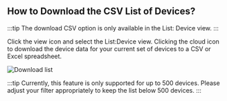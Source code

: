 ## How to Download the CSV List of Devices?

:::tip
The download CSV option is only available in the List: Device view. 
:::

Click the view icon and select the List:Device view.  Clicking the cloud icon  to download the device data for your current set of devices to a CSV or Excel spreadsheet.

  

![Download list](./images/7-downloadcsv.png)

  

:::tip
Currently, this feature is only supported for up to 500 devices. Please adjust your filter appropriately to keep the list below 500 devices.
:::